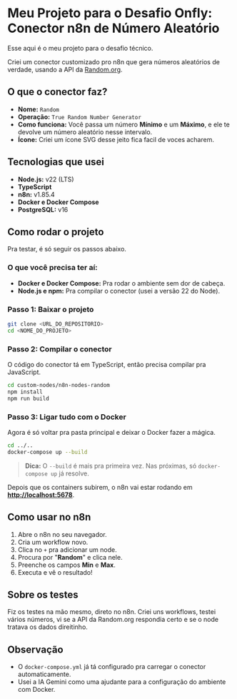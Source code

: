 # Meu Projeto para o Desafio Onfly: Conector n8n de Número Aleatório

 Esse aqui é o meu projeto para o desafio técnico.

Criei um conector customizado pro n8n que gera números aleatórios de verdade, usando a API da [Random.org](http://random.org/).

## O que o conector faz?

- **Nome:** `Random`
- **Operação:** `True Random Number Generator`
- **Como funciona:** Você passa um número **Mínimo** e um **Máximo**, e ele te devolve um número aleatório nesse intervalo. 
- **Ícone:** Criei um ícone SVG desse jeito fica facil de voces acharem.

## Tecnologias que usei

- **Node.js:** v22 (LTS)
- **TypeScript**
- **n8n:** v1.85.4
- **Docker e Docker Compose**
- **PostgreSQL:** v16

## Como rodar o projeto

Pra testar, é só seguir os passos abaixo.

### O que você precisa ter aí:

- **Docker e Docker Compose:** Pra rodar o ambiente sem dor de cabeça.
- **Node.js e npm:** Pra compilar o conector (usei a versão 22 do Node).

### Passo 1: Baixar o projeto

```bash
git clone <URL_DO_REPOSITORIO>
cd <NOME_DO_PROJETO>
```

### Passo 2: Compilar o conector

O código do conector tá em TypeScript, então precisa compilar pra JavaScript.

```bash
cd custom-nodes/n8n-nodes-random
npm install
npm run build
```

### Passo 3: Ligar tudo com o Docker

Agora é só voltar pra pasta principal e deixar o Docker fazer a mágica.

```bash
cd ../..
docker-compose up --build
```
> **Dica:** O `--build` é mais pra primeira vez. Nas próximas, só `docker-compose up` já resolve.

Depois que os containers subirem, o n8n vai estar rodando em **[http://localhost:5678](http://localhost:5678)**.

## Como usar no n8n

1.  Abre o n8n no seu navegador.
2.  Cria um workflow novo.
3.  Clica no `+` pra adicionar um node.
4.  Procura por "**Random**" e clica nele.
5.  Preenche os campos **Min** e **Max**.
6.  Executa e vê o resultado!

## Sobre os testes

Fiz os testes na mão mesmo, direto no n8n. Criei uns workflows, testei vários números, vi se a API da Random.org respondia certo e se o node tratava os dados direitinho.

## Observação

- O `docker-compose.yml` já tá configurado pra carregar o conector automaticamente.
- Usei a IA Gemini como uma ajudante para a configuração do ambiente com Docker.